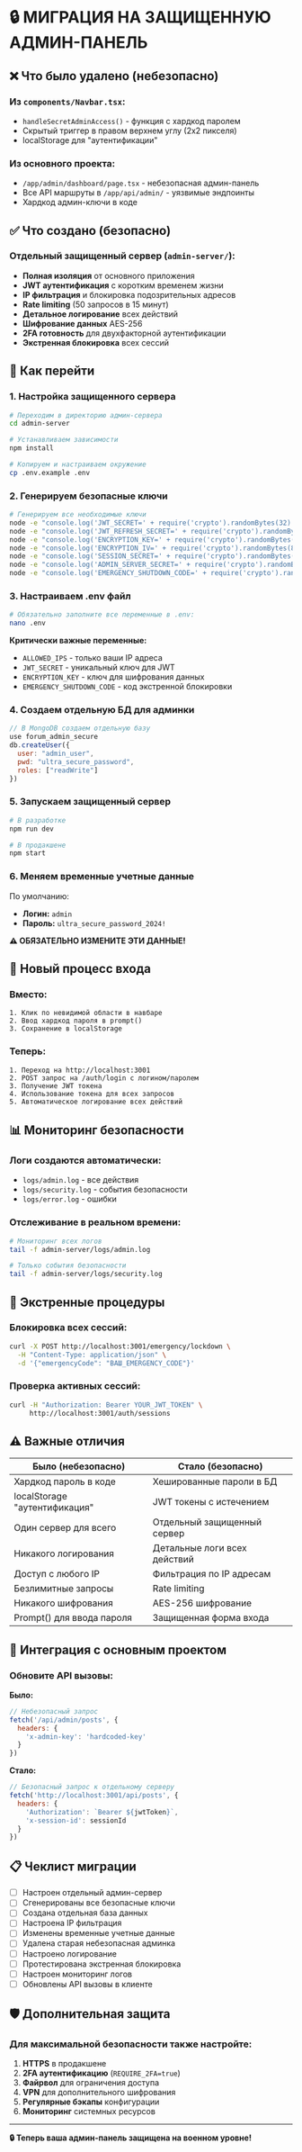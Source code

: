 # 🔒 МИГРАЦИЯ НА ЗАЩИЩЕННУЮ АДМИН-ПАНЕЛЬ

## ❌ Что было удалено (небезопасно)

### Из `components/Navbar.tsx`:
- `handleSecretAdminAccess()` - функция с хардкод паролем
- Скрытый триггер в правом верхнем углу (2x2 пикселя)
- localStorage для "аутентификации"

### Из основного проекта:
- `/app/admin/dashboard/page.tsx` - небезопасная админ-панель
- Все API маршруты в `/app/api/admin/` - уязвимые эндпоинты
- Хардкод админ-ключи в коде

## ✅ Что создано (безопасно)

### Отдельный защищенный сервер (`admin-server/`):
- **Полная изоляция** от основного приложения
- **JWT аутентификация** с коротким временем жизни
- **IP фильтрация** и блокировка подозрительных адресов
- **Rate limiting** (50 запросов в 15 минут)
- **Детальное логирование** всех действий
- **Шифрование данных** AES-256
- **2FA готовность** для двухфакторной аутентификации
- **Экстренная блокировка** всех сессий

## 🚀 Как перейти

### 1. Настройка защищенного сервера

```bash
# Переходим в директорию админ-сервера
cd admin-server

# Устанавливаем зависимости
npm install

# Копируем и настраиваем окружение
cp .env.example .env
```

### 2. Генерируем безопасные ключи

```bash
# Генерируем все необходимые ключи
node -e "console.log('JWT_SECRET=' + require('crypto').randomBytes(32).toString('hex'))"
node -e "console.log('JWT_REFRESH_SECRET=' + require('crypto').randomBytes(32).toString('hex'))"
node -e "console.log('ENCRYPTION_KEY=' + require('crypto').randomBytes(16).toString('hex'))"
node -e "console.log('ENCRYPTION_IV=' + require('crypto').randomBytes(8).toString('hex'))"
node -e "console.log('SESSION_SECRET=' + require('crypto').randomBytes(32).toString('hex'))"
node -e "console.log('ADMIN_SERVER_SECRET=' + require('crypto').randomBytes(64).toString('hex'))"
node -e "console.log('EMERGENCY_SHUTDOWN_CODE=' + require('crypto').randomBytes(16).toString('hex'))"
```

### 3. Настраиваем .env файл

```bash
# Обязательно заполните все переменные в .env:
nano .env
```

**Критически важные переменные:**
- `ALLOWED_IPS` - только ваши IP адреса
- `JWT_SECRET` - уникальный ключ для JWT
- `ENCRYPTION_KEY` - ключ для шифрования данных
- `EMERGENCY_SHUTDOWN_CODE` - код экстренной блокировки

### 4. Создаем отдельную БД для админки

```javascript
// В MongoDB создаем отдельную базу
use forum_admin_secure
db.createUser({
  user: "admin_user", 
  pwd: "ultra_secure_password",
  roles: ["readWrite"]
})
```

### 5. Запускаем защищенный сервер

```bash
# В разработке
npm run dev

# В продакшене
npm start
```

### 6. Меняем временные учетные данные

По умолчанию:
- **Логин:** `admin`
- **Пароль:** `ultra_secure_password_2024!`

**⚠️ ОБЯЗАТЕЛЬНО ИЗМЕНИТЕ ЭТИ ДАННЫЕ!**

## 🔐 Новый процесс входа

### Вместо:
```
1. Клик по невидимой области в навбаре
2. Ввод хардкод пароля в prompt()
3. Сохранение в localStorage
```

### Теперь:
```
1. Переход на http://localhost:3001
2. POST запрос на /auth/login с логином/паролем
3. Получение JWT токена
4. Использование токена для всех запросов
5. Автоматическое логирование всех действий
```

## 📊 Мониторинг безопасности

### Логи создаются автоматически:
- `logs/admin.log` - все действия
- `logs/security.log` - события безопасности
- `logs/error.log` - ошибки

### Отслеживание в реальном времени:
```bash
# Мониторинг всех логов
tail -f admin-server/logs/admin.log

# Только события безопасности
tail -f admin-server/logs/security.log
```

## 🚨 Экстренные процедуры

### Блокировка всех сессий:
```bash
curl -X POST http://localhost:3001/emergency/lockdown \
  -H "Content-Type: application/json" \
  -d '{"emergencyCode": "ВАШ_EMERGENCY_CODE"}'
```

### Проверка активных сессий:
```bash
curl -H "Authorization: Bearer YOUR_JWT_TOKEN" \
     http://localhost:3001/auth/sessions
```

## ⚠️ Важные отличия

| Было (небезопасно) | Стало (безопасно) |
|-------------------|------------------|
| Хардкод пароль в коде | Хешированные пароли в БД |
| localStorage "аутентификация" | JWT токены с истечением |
| Один сервер для всего | Отдельный защищенный сервер |
| Никакого логирования | Детальные логи всех действий |
| Доступ с любого IP | Фильтрация по IP адресам |
| Безлимитные запросы | Rate limiting |
| Никакого шифрования | AES-256 шифрование |
| Prompt() для ввода пароля | Защищенная форма входа |

## 🔧 Интеграция с основным проектом

### Обновите API вызовы:

**Было:**
```javascript
// Небезопасный запрос
fetch('/api/admin/posts', {
  headers: {
    'x-admin-key': 'hardcoded-key'
  }
})
```

**Стало:**
```javascript
// Безопасный запрос к отдельному серверу
fetch('http://localhost:3001/api/posts', {
  headers: {
    'Authorization': `Bearer ${jwtToken}`,
    'x-session-id': sessionId
  }
})
```

## 📋 Чеклист миграции

- [ ] Настроен отдельный админ-сервер
- [ ] Сгенерированы все безопасные ключи
- [ ] Создана отдельная база данных
- [ ] Настроена IP фильтрация
- [ ] Изменены временные учетные данные
- [ ] Удалена старая небезопасная админка
- [ ] Настроено логирование
- [ ] Протестирована экстренная блокировка
- [ ] Настроен мониторинг логов
- [ ] Обновлены API вызовы в клиенте

## 🛡️ Дополнительная защита

### Для максимальной безопасности также настройте:

1. **HTTPS** в продакшене
2. **2FA аутентификацию** (`REQUIRE_2FA=true`)
3. **Файрвол** для ограничения доступа
4. **VPN** для дополнительного шифрования
5. **Регулярные бэкапы** конфигурации
6. **Мониторинг** системных ресурсов

---

**🔒 Теперь ваша админ-панель защищена на военном уровне!** 